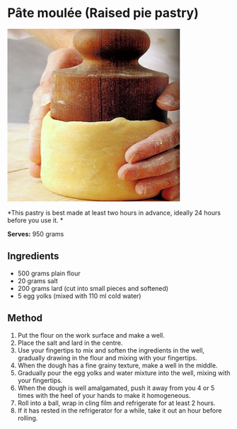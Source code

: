 # Pâte moulée (Raised pie pastry)

![Name](resources/pate-moulee.jpg)

*This pastry is best made at least two hours in advance, ideally 24 hours before you use it. *

**Serves:** 950 grams

## Ingredients
- 500 grams plain flour
- 20 grams salt
- 200 grams lard (cut into small pieces and softened)
- 5 egg yolks (mixed with 110 ml cold water)

## Method
1. Put the flour on the work surface and make a well.
1. Place the salt and lard in the centre.
1. Use your fingertips to mix and soften the ingredients in the well, gradually drawing in the flour and mixing with your fingertips.
1. When the dough has a fine grainy texture, make a well in the middle.
1. Gradually pour the egg yolks and water mixture into the well, mixing with your fingertips.
1. When the dough is well amalgamated, push it away from you 4 or 5 times with the heel of your hands to make it homogeneous.
1. Roll into a ball, wrap in cling film and refrigerate for at least 2 hours.
1. If it has rested in the refrigerator for a while, take it out an hour before rolling.